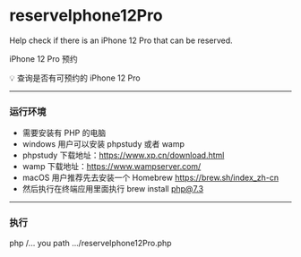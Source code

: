 # reserveIphone12Pro

 Help check if there is an iPhone 12 Pro that can be reserved.
 
 iPhone 12 Pro 预约

💡 查询是否有可预约的 iPhone 12 Pro

---
### 运行环境
 + 需要安装有 PHP 的电脑
 + windows 用户可以安装 phpstudy 或者 wamp
 + phpstudy 下载地址：https://www.xp.cn/download.html
 + wamp 下载地址：https://www.wampserver.com/
 + macOS 用户推荐先去安装一个 Homebrew https://brew.sh/index_zh-cn
 + 然后执行在终端应用里面执行 brew install php@7.3
 
---
### 执行
php /... you path .../reserveIphone12Pro.php
